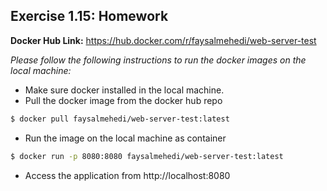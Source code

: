 ## Exercise 1.15: Homework

**Docker Hub Link:** https://hub.docker.com/r/faysalmehedi/web-server-test

_Please follow the following instructions to run the docker images on the local machine:_

- Make sure docker installed in the local machine.
- Pull the docker image from the docker hub repo

```bash
$ docker pull faysalmehedi/web-server-test:latest
```

- Run the image on the local machine as container

```bash
$ docker run -p 8080:8080 faysalmehedi/web-server-test:latest
```

- Access the application from http://localhost:8080
